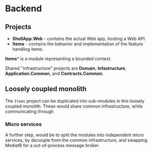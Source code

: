 # Backend

## Projects

* **ShellApp.Web** - contains the actual Web app, hosting a Web API.
* **Items** - contains the behavior and implementation of the feature handling items.

**Items*** is a module representing a bounded context.

Shared "infrastructure" projects are **Domain**, **Infastructure**, **Application.Common**, and **Contracts.Common**.

## Loosely coupled monolith

The ```Items``` project can be duplicated into sub-modules in this loosely coupled monolith. These would share common infrastructure, while communicating through 

### Micro services

A further step, would be to split the modules into independent micro services, by decouple from the common infrastructure, and swapping MediatR for a out-of-process message broker.